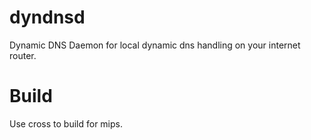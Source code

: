 # dyndnsd

Dynamic DNS Daemon for local dynamic dns handling on your internet router.


# Build

Use cross to build for mips.
